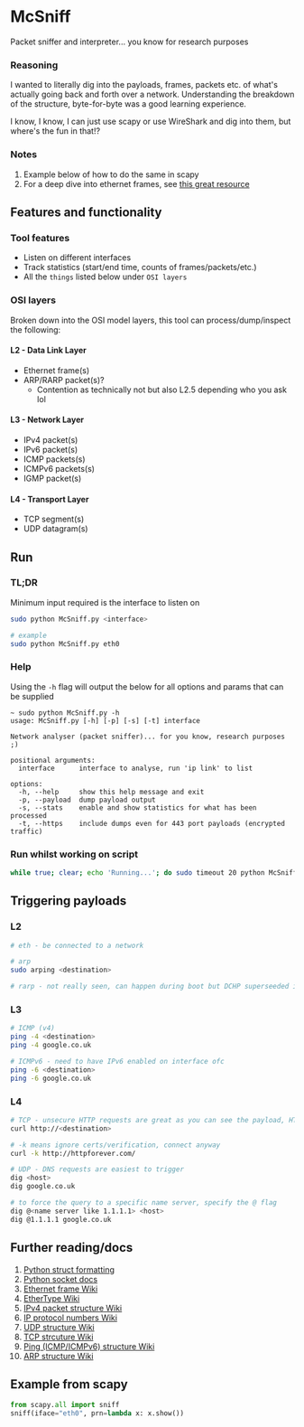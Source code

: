 # McSniff
Packet sniffer and interpreter... you know for research purposes

### Reasoning
I wanted to literally dig into the payloads, frames, packets etc. of what's actually going back and forth over a network. Understanding the breakdown of the structure, byte-for-byte was a good learning experience. 

I know, I know, I can just use scapy or use WireShark and dig into them, but where's the fun in that!?

### Notes 
1. Example below of how to do the same in scapy
2. For a deep dive into ethernet frames, see [this great resource](https://www.freecodecamp.org/news/the-complete-guide-to-the-ethernet-protocol/)

## Features and functionality
### Tool features
* Listen on different interfaces
* Track statistics (start/end time, counts of frames/packets/etc.)
* All the `things` listed below under `OSI layers`

### OSI layers
Broken down into the OSI model layers, this tool can process/dump/inspect the following:
#### L2 - Data Link Layer
* Ethernet frame(s)
* ARP/RARP packet(s)?
  * Contention as technically not but also L2.5 depending who you ask lol

#### L3 - Network Layer
* IPv4 packet(s)
* IPv6 packet(s)
* ICMP packets(s)
* ICMPv6 packets(s)
* IGMP packet(s)

#### L4 - Transport Layer
* TCP segment(s)
* UDP datagram(s)

## Run
### TL;DR
Minimum input required is the interface to listen on
```bash
sudo python McSniff.py <interface>

# example
sudo python McSniff.py eth0
```
### Help
Using the `-h` flag will output the below for all options and params that can be supplied
```
~ sudo python McSniff.py -h
usage: McSniff.py [-h] [-p] [-s] [-t] interface

Network analyser (packet sniffer)... for you know, research purposes ;)

positional arguments:
  interface      interface to analyse, run 'ip link' to list

options:
  -h, --help     show this help message and exit
  -p, --payload  dump payload output
  -s, --stats    enable and show statistics for what has been processed
  -t, --https    include dumps even for 443 port payloads (encrypted traffic)
```

### Run whilst working on script
```bash
while true; clear; echo 'Running...'; do sudo timeout 20 python McSniff.py eth0; echo 'Sleeping...'; sleep 5; done
```

## Triggering payloads
### L2
```bash
# eth - be connected to a network

# arp
sudo arping <destination>

# rarp - not really seen, can happen during boot but DCHP superseeded it
```

### L3
```bash
# ICMP (v4)
ping -4 <destination>
ping -4 google.co.uk

# ICMPv6 - need to have IPv6 enabled on interface ofc
ping -6 <destination>
ping -6 google.co.uk
```

### L4
```bash
# TCP - unsecure HTTP requests are great as you can see the payload, HTTPS is encrypted so you can't see payload (unless you have the certs to decrypt)
curl http://<destination>

# -k means ignore certs/verification, connect anyway
curl -k http://httpforever.com/

# UDP - DNS requests are easiest to trigger
dig <host>
dig google.co.uk

# to force the query to a specific name server, specify the @ flag
dig @<name server like 1.1.1.1> <host>
dig @1.1.1.1 google.co.uk
```

## Further reading/docs
1. [Python struct formatting](https://docs.python.org/3/library/struct.html#format-characters)
2. [Python socket docs](https://docs.python.org/3/library/socket.html)
3. [Ethernet frame Wiki](https://en.wikipedia.org/wiki/Ethernet_frame)
4. [EtherType Wiki](https://en.wikipedia.org/wiki/EtherType)
5. [IPv4 packet structure Wiki](https://en.wikipedia.org/wiki/IPv4#Packet_structure)
6. [IP protocol numbers Wiki](https://en.wikipedia.org/wiki/List_of_IP_protocol_numbers)
7. [UDP structure Wiki](https://en.wikipedia.org/wiki/User_Datagram_Protocol#UDP_datagram_structure)
8. [TCP strcuture Wiki](https://en.wikipedia.org/wiki/Transmission_Control_Protocol#TCP_segment_structure)
9. [Ping (ICMP/ICMPv6) structure Wiki](https://en.wikipedia.org/wiki/Ping_(networking_utility)#Message_format)
10. [ARP structure Wiki](https://en.wikipedia.org/wiki/Address_Resolution_Protocol#Packet_structure)

## Example from scapy
```python
from scapy.all import sniff
sniff(iface="eth0", prn=lambda x: x.show())
```